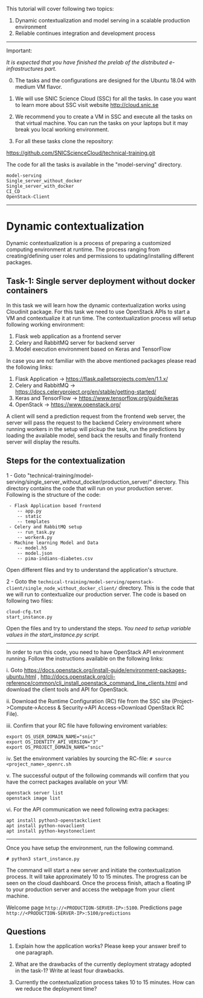 This tutorial will cover following two topics:

1. Dynamic contextualization and model serving in a scalable production environment 
3. Reliable continues integration and development process

--------------------

Important:

_It is expected that you have finished the prelab of the distributed e-infrastructures part._

0. The tasks and the configurations are designed for the Ubuntu 18.04 with medium VM flavor.  

1. We will use SNIC Science Cloud (SSC) for all the tasks. In case you want to learn more about SSC visit website  http://cloud.snic.se

2. We recommend you to create a VM in SSC and execute all the tasks on that virtual machine. You can run the tasks on your laptops but it may break you local working environment.

3. For all these tasks clone the repository:

https://github.com/SNICScienceCloud/technical-training.git

The code for all the tasks is available in the "model-serving" directory. 

```
model-serving
Single_server_without_docker
Single_server_with_docker
CI_CD
OpenStack-Client
```
------------------------

# Dynamic contextualization

Dynamic contextualization is a process of preparing a customized computing environment at runtime. The process ranging from creating/defining user roles and permissions to updating/installing different packages. 

## Task-1: Single server deployment without docker containers

In this task we will learn how the dynamic contextualization works using Cloudinit package. For this task we need to use OpenStack APIs to start a VM and contextualize it at run time. The contextualization process will setup following working environment: 


1. Flask web application as a frontend server 
2. Celery and RabbitMQ server for backend server
3. Model execution environment based on Keras and TensorFlow

In case you are not familiar with the above mentioned packages please read the following links: 

1. Flask Application -> https://flask.palletsprojects.com/en/1.1.x/
2. Celery and RabbitMQ -> https://docs.celeryproject.org/en/stable/getting-started/
3. Keras and TensorFlow -> https://www.tensorflow.org/guide/keras
4. OpenStack -> https://www.openstack.org/

A client will send a prediction request from the frontend web server, the server will pass the request to the backend Celery environment where running workers in the setup will pickup the task, run the predictions by loading the available model, send back the results and finally frontend server will display the results.

## Steps for the contextualization

1 - Goto "technical-training/model-serving/single_server_without_docker/production_server/“  directory. This directory contains the code that will run on your production server. Following is the structure of the code: 

``` 
 - Flask Application based frontend 
    -- app.py
    -- static
    -- templates
 - Celery and RabbitMQ setup
    -- run_task.py
    -- workerA.py
 - Machine learning Model and Data 
    -- model.h5
    -- model.json
    -- pima-indians-diabetes.csv
```

Open different files and try to understand the application's structure. 

2 - Goto the `technical-training/model-serving/openstack-client/single_node_without_docker_client/` directory. This is the code that we will run to contextualize our production server. The code is based on following two files:

```
cloud-cfg.txt
start_instance.py
```

Open the files and try to understand the steps. _You need to setup variable values in the start_instance.py script._ 

-------------
In order to run this code, you need to have OpenStack API environment running. Follow the instructions available on the following links: 

i. Goto https://docs.openstack.org/install-guide/environment-packages-ubuntu.html , http://docs.openstack.org/cli-reference/common/cli_install_openstack_command_line_clients.html and download the client tools and API for OpenStack.

ii. Download the Runtime Configuration (RC) file from the SSC site (Project->Compute->Access & Security->API Access->Download OpenStack RC File).

iii. Confirm that your RC file have following enviroment variables:

```
export OS_USER_DOMAIN_NAME="snic"
export OS_IDENTITY_API_VERSION="3"
export OS_PROJECT_DOMAIN_NAME="snic"
```
iv. Set the environment variables by sourcing the RC-file:
`# source <project_name>_openrc.sh`

v. The successful output of the following commands will confirm that you have the correct packages available on your VM:

```
openstack server list
openstack image list
```

vi. For the API communication we need following extra packages:

```
apt install python3-openstackclient
apt install python-novaclient
apt install python-keystoneclient
```

------------------

Once you have setup the environment, run the following command. 

` # python3 start_instance.py `

The command will start a new server and initiate the contextualization process. It will take approximately 10 to 15 minutes. The progress can be seen on the cloud dashboard. Once the process finish, attach a floating IP to your production server and access the webpage from your client machine. 

Welcome page `http://<PRODUCTION-SERVER-IP>:5100`. Predictions page `http://<PRODUCTION-SERVER-IP>:5100/predictions`

## Questions

1. Explain how the application works? Please keep your answer breif to one paragraph. 

2. What are the drawbacks of the currently deployment stratagy adopted in the task-1? Write at least four drawbacks.

3. Currently the contextualization process takes 10 to 15 minutes. How can we reduce the deployment time?   

